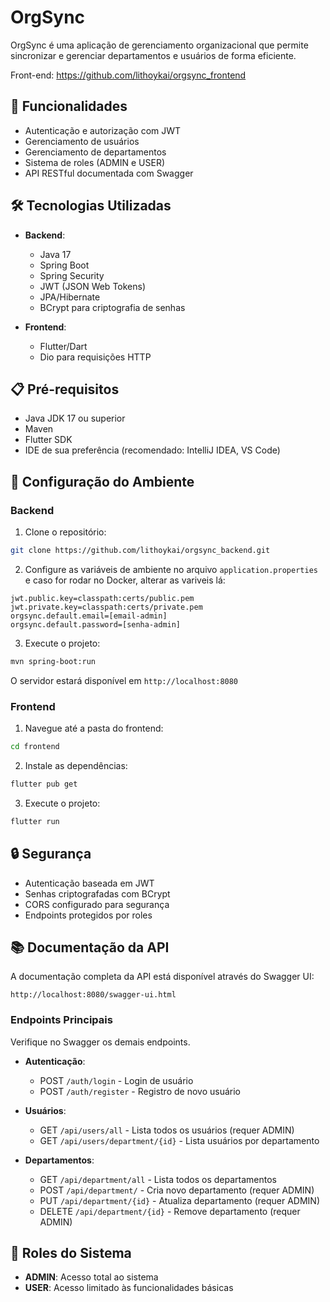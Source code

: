 # OrgSync

OrgSync é uma aplicação de gerenciamento organizacional que permite sincronizar e gerenciar departamentos e usuários de forma eficiente.

Front-end: https://github.com/lithoykai/orgsync_frontend


## 🚀 Funcionalidades

- Autenticação e autorização com JWT
- Gerenciamento de usuários
- Gerenciamento de departamentos
- Sistema de roles (ADMIN e USER)
- API RESTful documentada com Swagger

## 🛠️ Tecnologias Utilizadas

- **Backend**:
  - Java 17
  - Spring Boot
  - Spring Security
  - JWT (JSON Web Tokens)
  - JPA/Hibernate
  - BCrypt para criptografia de senhas

- **Frontend**:
  - Flutter/Dart
  - Dio para requisições HTTP

## 📋 Pré-requisitos

- Java JDK 17 ou superior
- Maven
- Flutter SDK
- IDE de sua preferência (recomendado: IntelliJ IDEA, VS Code)

## 🔧 Configuração do Ambiente

### Backend

1. Clone o repositório:
```bash
git clone https://github.com/lithoykai/orgsync_backend.git
```

2. Configure as variáveis de ambiente no arquivo `application.properties` e caso for rodar no Docker, alterar as variveis lá:
```properties
jwt.public.key=classpath:certs/public.pem
jwt.private.key=classpath:certs/private.pem
orgsync.default.email=[email-admin]
orgsync.default.password=[senha-admin]
```

3. Execute o projeto:
```bash
mvn spring-boot:run
```

O servidor estará disponível em `http://localhost:8080`

### Frontend

1. Navegue até a pasta do frontend:
```bash
cd frontend
```

2. Instale as dependências:
```bash
flutter pub get
```

3. Execute o projeto:
```bash
flutter run
```

## 🔒 Segurança

- Autenticação baseada em JWT
- Senhas criptografadas com BCrypt
- CORS configurado para segurança
- Endpoints protegidos por roles

## 📚 Documentação da API

A documentação completa da API está disponível através do Swagger UI:
```
http://localhost:8080/swagger-ui.html
```

### Endpoints Principais

Verifique no Swagger os demais endpoints.

- **Autenticação**:
  - POST `/auth/login` - Login de usuário
  - POST `/auth/register` - Registro de novo usuário

- **Usuários**:
  - GET `/api/users/all` - Lista todos os usuários (requer ADMIN)
  - GET `/api/users/department/{id}` - Lista usuários por departamento

- **Departamentos**:
  - GET `/api/department/all` - Lista todos os departamentos
  - POST `/api/department/` - Cria novo departamento (requer ADMIN)
  - PUT `/api/department/{id}` - Atualiza departamento (requer ADMIN)
  - DELETE `/api/department/{id}` - Remove departamento (requer ADMIN)

## 👥 Roles do Sistema

- **ADMIN**: Acesso total ao sistema
- **USER**: Acesso limitado às funcionalidades básicas
